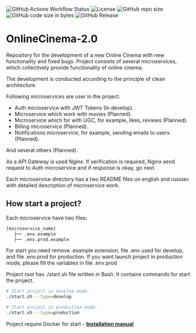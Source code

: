 ![GitHub Actions Workflow Status](https://img.shields.io/github/actions/workflow/status/AlexanderPRM/OnlineCInema-2.0/linters.yaml)
![License](https://img.shields.io/github/license/AlexanderPRM/OnlineCinema-2.0.svg)
![GitHub repo size](https://img.shields.io/github/repo-size/AlexanderPRM/OnlineCinema-2.0)
![GitHub code size in bytes](https://img.shields.io/github/languages/code-size/AlexanderPRM/OnlineCinema-2.0)
![GitHub Release](https://img.shields.io/github/v/release/AlexanderPRM/OnlineCinema-2.0)

# OnlineCinema-2.0

Repository for the development of a new Online Cinema with new functionality and fixed bugs. Project consists of several microservices, which collectively provide functionality of online cinema.

The development is conducted according to the principle of clean architecture.

Following microservices are user in the project.

- Auth microservice with JWT Tokens (In develop).
- Microservice which work with movies (Planned).
- Microservice which for with UGC, for example, likes, reviews (Planned).
- Billing microservice (Planned).
- Notifications microservice, for example, sending emails to users (Planned).

And several others (Planned).

As a API Gateway is used Nginx. If verification is required, Nginx send request to Auth microservice and if response is okay, go next.

Each microservice directory has a two README files on english and russian with detailed description of microservice work.

## How start a project?

Each microservice have two files:

```bash
[microservice_name]
   ├── .env.example
   ├── .env.prod.example
```

For start you need remove .example extension, file .env used for develop, and file .env.prod for production. If you want launch project in production mode, please fill the variables in file .env.prod

Project root has ./start.sh file written in Bash.
It contains commands for start the project.

```bash
# Start project in develop mode.
./start.sh --type=develop

# Start project in production mode.
./start.sh --type=production
```

Project require Docker for start - [**Installation manual**](https://docs.docker.com/manuals/)
